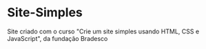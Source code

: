 # Site-Simples
 Site criado com o curso "Crie um site simples usando HTML, CSS e JavaScript", da fundação Bradesco
